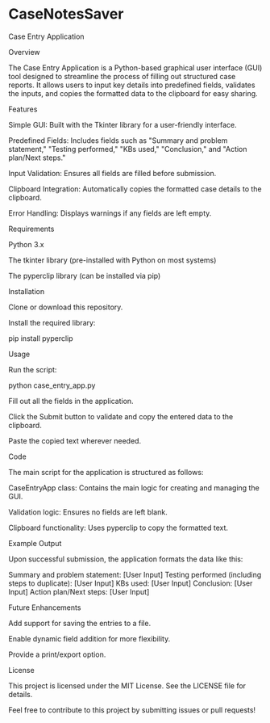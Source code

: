 # CaseNotesSaver
Case Entry Application

Overview

The Case Entry Application is a Python-based graphical user interface (GUI) tool designed to streamline the process of filling out structured case reports. It allows users to input key details into predefined fields, validates the inputs, and copies the formatted data to the clipboard for easy sharing.

Features

Simple GUI: Built with the Tkinter library for a user-friendly interface.

Predefined Fields: Includes fields such as "Summary and problem statement," "Testing performed," "KBs used," "Conclusion," and "Action plan/Next steps."

Input Validation: Ensures all fields are filled before submission.

Clipboard Integration: Automatically copies the formatted case details to the clipboard.

Error Handling: Displays warnings if any fields are left empty.

Requirements

Python 3.x

The tkinter library (pre-installed with Python on most systems)

The pyperclip library (can be installed via pip)

Installation

Clone or download this repository.

Install the required library:

pip install pyperclip

Usage

Run the script:

python case_entry_app.py

Fill out all the fields in the application.

Click the Submit button to validate and copy the entered data to the clipboard.

Paste the copied text wherever needed.

Code

The main script for the application is structured as follows:

CaseEntryApp class: Contains the main logic for creating and managing the GUI.

Validation logic: Ensures no fields are left blank.

Clipboard functionality: Uses pyperclip to copy the formatted text.

Example Output

Upon successful submission, the application formats the data like this:

Summary and problem statement: [User Input]
Testing performed (including steps to duplicate): [User Input]
KBs used: [User Input]
Conclusion: [User Input]
Action plan/Next steps: [User Input]

Future Enhancements

Add support for saving the entries to a file.

Enable dynamic field addition for more flexibility.

Provide a print/export option.

License

This project is licensed under the MIT License. See the LICENSE file for details.

Feel free to contribute to this project by submitting issues or pull requests!
